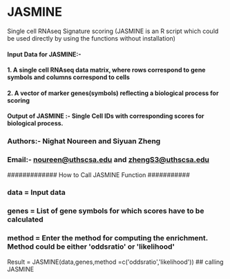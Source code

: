 # JASMINE
Single cell RNAseq Signature scoring (JASMINE is an R script which could be used directly by using the functions without installation)
####   Input Data for JASMINE:- 
####                 1. A single cell RNAseq data matrix, where rows correspond to gene symbols and columns correspond to cells
####                 2. A vector of marker genes(symbols) reflecting a biological process for scoring

####   Output of JASMINE :-  Single Cell IDs with corresponding scores for biological process.


###     Authors:-  Nighat Noureen and Siyuan Zheng
###     Email:-   noureen@uthscsa.edu and zhengS3@uthscsa.edu



############# How to Call JASMINE Function ###########

### data = Input data
### genes = List of gene symbols for which scores have to be calculated
### method = Enter the method for computing the enrichment. Method could be either 'oddsratio' or 'likelihood'


Result  =  JASMINE(data,genes,method =c('oddsratio','likelihood')) ## calling JASMINE 
